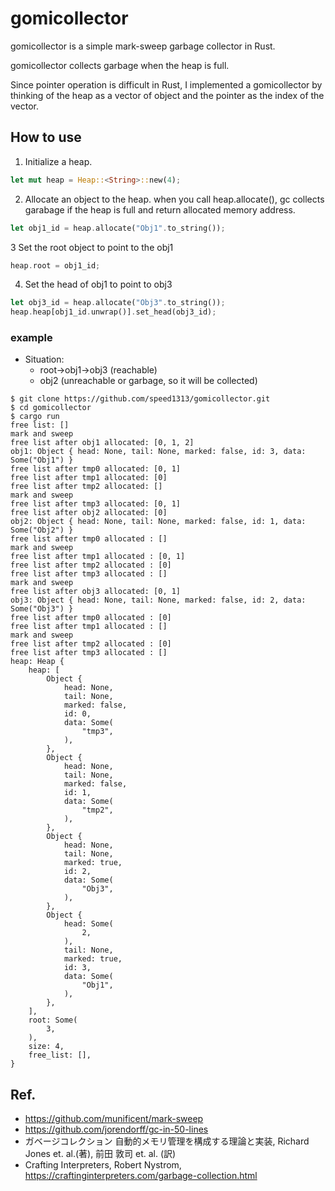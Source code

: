 # gomicollector
gomicollector is a simple mark-sweep garbage collector in Rust.

gomicollector collects garbage when the heap is full.

Since pointer operation is difficult in Rust, I implemented a gomicollector by thinking of the heap as a vector of object and the pointer as the index of the vector.


## How to use
1. Initialize a heap.
```Rust
let mut heap = Heap::<String>::new(4);
```
2. Allocate an object to the heap. when you call heap.allocate(), gc collects garabage if the heap is full and return allocated memory address.
```Rust
let obj1_id = heap.allocate("Obj1".to_string());
```
3 Set the root object to point to the obj1
```Rust
heap.root = obj1_id;
```
4. Set the head of obj1 to point to obj3
```Rust
let obj3_id = heap.allocate("Obj3".to_string());
heap.heap[obj1_id.unwrap()].set_head(obj3_id);
```

###  example
- Situation:
  - root->obj1->obj3 (reachable)
  - obj2 (unreachable or garbage, so it will be collected)

```
$ git clone https://github.com/speed1313/gomicollector.git
$ cd gomicollector
$ cargo run
free list: []
mark and sweep
free list after obj1 allocated: [0, 1, 2]
obj1: Object { head: None, tail: None, marked: false, id: 3, data: Some("Obj1") }
free list after tmp0 allocated: [0, 1]
free list after tmp1 allocated: [0]
free list after tmp2 allocated: []
mark and sweep
free list after tmp3 allocated: [0, 1]
free list after obj2 allocated: [0]
obj2: Object { head: None, tail: None, marked: false, id: 1, data: Some("Obj2") }
free list after tmp0 allocated : []
mark and sweep
free list after tmp1 allocated : [0, 1]
free list after tmp2 allocated : [0]
free list after tmp3 allocated : []
mark and sweep
free list after obj3 allocated: [0, 1]
obj3: Object { head: None, tail: None, marked: false, id: 2, data: Some("Obj3") }
free list after tmp0 allocated : [0]
free list after tmp1 allocated : []
mark and sweep
free list after tmp2 allocated : [0]
free list after tmp3 allocated : []
heap: Heap {
    heap: [
        Object {
            head: None,
            tail: None,
            marked: false,
            id: 0,
            data: Some(
                "tmp3",
            ),
        },
        Object {
            head: None,
            tail: None,
            marked: false,
            id: 1,
            data: Some(
                "tmp2",
            ),
        },
        Object {
            head: None,
            tail: None,
            marked: true,
            id: 2,
            data: Some(
                "Obj3",
            ),
        },
        Object {
            head: Some(
                2,
            ),
            tail: None,
            marked: true,
            id: 3,
            data: Some(
                "Obj1",
            ),
        },
    ],
    root: Some(
        3,
    ),
    size: 4,
    free_list: [],
}
```

## Ref.

- https://github.com/munificent/mark-sweep
- https://github.com/jorendorff/gc-in-50-lines
- ガベージコレクション 自動的メモリ管理を構成する理論と実装, Richard Jones et. al.(著), 前田 敦司 et. al. (訳)
- Crafting Interpreters, Robert Nystrom, https://craftinginterpreters.com/garbage-collection.html